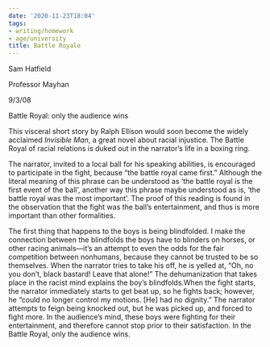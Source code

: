 ```yaml
---
date: '2020-11-23T18:04'
tags:
- writing/homework
- age/university
title: Battle Royale
---
```


Sam Hatfield

Professor Mayhan

9/3/08

Battle Royal: only the audience wins

This visceral short story by Ralph Ellison would soon become the widely
acclaimed *Invisible Man*, a great novel about racial injustice. The
Battle Royal of racial relations is duked out in the narrator’s life in
a boxing ring.

The narrator, invited to a local ball for his speaking abilities, is
encouraged to participate in the fight, because “the battle royal came
first.” Although the literal meaning of this phrase can be understood as
‘the battle royal is the first event of the ball’, another way this
phrase maybe understood as is, ‘the battle royal was the most
important’. The proof of this reading is found in the observation that
the fight was the ball’s entertainment, and thus is more important than
other formalities.

The first thing that happens to the boys is being blindfolded. I make
the connection between the blindfolds the boys have to blinders on
horses, or other racing animals—it’s an attempt to even the odds for the
fair competition between nonhumans, because they cannot be trusted to be
so themselves. When the narrator tries to take his off, he is yelled at,
“Oh, no you don’t, black bastard! Leave that alone!” The dehumanization
that takes place in the racist mind explains the boy’s blindfolds.When
the fight starts, the narrator immediately starts to get beat up, so he
fights back; however, he “could no longer control my motions. \[He\] had
no dignity.” The narrator attempts to feign being knocked out, but he
was picked up, and forced to fight more. In the audience’s mind, these
boys were fighting for their entertainment, and therefore cannot stop
prior to their satisfaction. In the Battle Royal, only the audience
wins.
